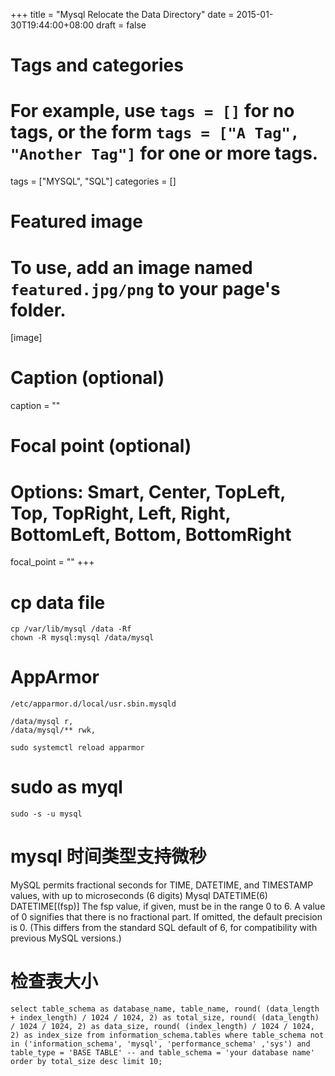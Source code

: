 +++
title = "Mysql Relocate the Data Directory"
date = 2015-01-30T19:44:00+08:00
draft = false

# Tags and categories
# For example, use `tags = []` for no tags, or the form `tags = ["A Tag", "Another Tag"]` for one or more tags.
tags = ["MYSQL", "SQL"]
categories = []

# Featured image
# To use, add an image named `featured.jpg/png` to your page's folder. 
[image]
  # Caption (optional)
  caption = ""

  # Focal point (optional)
  # Options: Smart, Center, TopLeft, Top, TopRight, Left, Right, BottomLeft, Bottom, BottomRight
  focal_point = ""
+++


# cp data file

```
cp /var/lib/mysql /data -Rf
chown -R mysql:mysql /data/mysql
```

# AppArmor 


`/etc/apparmor.d/local/usr.sbin.mysqld`

```
/data/mysql r,
/data/mysql/** rwk, 
```

```
sudo systemctl reload apparmor 
```

# sudo as myql

```
sudo -s -u mysql
```

# mysql 时间类型支持微秒


MySQL permits fractional seconds for TIME, DATETIME,
and TIMESTAMP values, with up to microseconds (6 digits)
Mysql DATETIME(6)  DATETIME[(fsp)]
The fsp value, if given, must be in the range 0 to 6. A value of 0
signifies that there is no fractional part. If omitted, the default
precision is 0. (This differs from the standard SQL default of 6,
for compatibility with previous MySQL versions.)

#  检查表大小

```
select table_schema as database_name, table_name, round( (data_length + index_length) / 1024 / 1024, 2) as total_size, round( (data_length) / 1024 / 1024, 2) as data_size, round( (index_length) / 1024 / 1024, 2) as index_size from information_schema.tables where table_schema not in ('information_schema', 'mysql', 'performance_schema' ,'sys') and table_type = 'BASE TABLE' -- and table_schema = 'your database name' order by total_size desc limit 10;
```